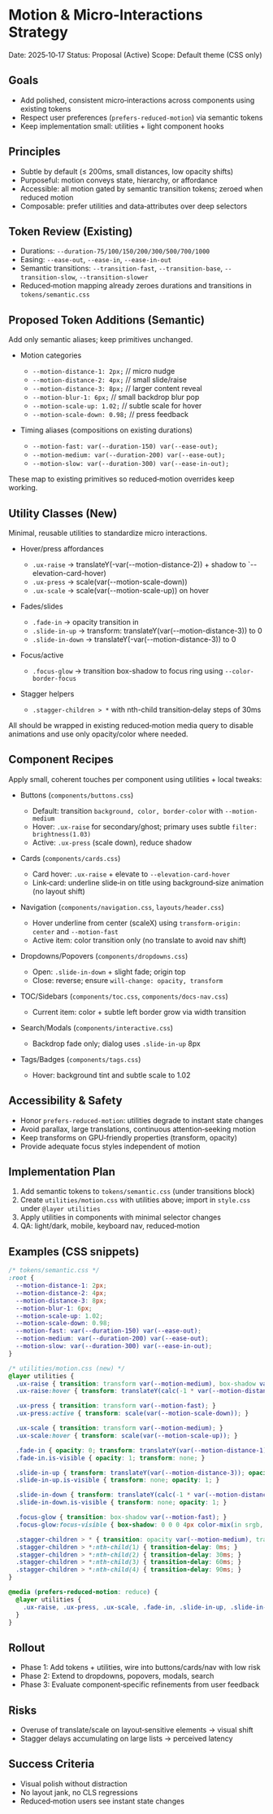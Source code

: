 # Motion & Micro‑Interactions Strategy

Date: 2025‑10‑17
Status: Proposal (Active)
Scope: Default theme (CSS only)

## Goals
- Add polished, consistent micro‑interactions across components using existing tokens
- Respect user preferences (`prefers-reduced-motion`) via semantic tokens
- Keep implementation small: utilities + light component hooks

## Principles
- Subtle by default (≤ 200ms, small distances, low opacity shifts)
- Purposeful: motion conveys state, hierarchy, or affordance
- Accessible: all motion gated by semantic transition tokens; zeroed when reduced motion
- Composable: prefer utilities and data‑attributes over deep selectors

## Token Review (Existing)
- Durations: `--duration-75/100/150/200/300/500/700/1000`
- Easing: `--ease-out`, `--ease-in`, `--ease-in-out`
- Semantic transitions: `--transition-fast`, `--transition-base`, `--transition-slow`, `--transition-slower`
- Reduced‑motion mapping already zeroes durations and transitions in `tokens/semantic.css`

## Proposed Token Additions (Semantic)
Add only semantic aliases; keep primitives unchanged.

- Motion categories
  - `--motion-distance-1: 2px;`  // micro nudge
  - `--motion-distance-2: 4px;`  // small slide/raise
  - `--motion-distance-3: 8px;`  // larger content reveal
  - `--motion-blur-1: 6px;`      // small backdrop blur pop
  - `--motion-scale-up: 1.02;`   // subtle scale for hover
  - `--motion-scale-down: 0.98;` // press feedback

- Timing aliases (compositions on existing durations)
  - `--motion-fast: var(--duration-150) var(--ease-out);`
  - `--motion-medium: var(--duration-200) var(--ease-out);`
  - `--motion-slow: var(--duration-300) var(--ease-in-out);`

These map to existing primitives so reduced‑motion overrides keep working.

## Utility Classes (New)
Minimal, reusable utilities to standardize micro interactions.

- Hover/press affordances
  - `.ux-raise` → translateY(-var(--motion-distance-2)) + shadow to `--elevation-card-hover)
  - `.ux-press` → scale(var(--motion-scale-down))
  - `.ux-scale` → scale(var(--motion-scale-up)) on hover

- Fades/slides
  - `.fade-in` → opacity transition in
  - `.slide-in-up` → transform: translateY(var(--motion-distance-3)) to 0
  - `.slide-in-down` → translateY(-var(--motion-distance-3)) to 0

- Focus/active
  - `.focus-glow` → transition box-shadow to focus ring using `--color-border-focus`

- Stagger helpers
  - `.stagger-children > *` with nth-child transition‑delay steps of 30ms

All should be wrapped in existing reduced‑motion media query to disable animations and use only opacity/color where needed.

## Component Recipes
Apply small, coherent touches per component using utilities + local tweaks:

- Buttons (`components/buttons.css`)
  - Default: transition `background, color, border-color` with `--motion-medium`
  - Hover: `.ux-raise` for secondary/ghost; primary uses subtle `filter: brightness(1.03)`
  - Active: `.ux-press` (scale down), reduce shadow

- Cards (`components/cards.css`)
  - Card hover: `.ux-raise` + elevate to `--elevation-card-hover`
  - Link‑card: underline slide‑in on title using background‑size animation (no layout shift)

- Navigation (`components/navigation.css`, `layouts/header.css`)
  - Hover underline from center (scaleX) using `transform-origin: center` and `--motion-fast`
  - Active item: color transition only (no translate to avoid nav shift)

- Dropdowns/Popovers (`components/dropdowns.css`)
  - Open: `.slide-in-down` + slight fade; origin top
  - Close: reverse; ensure `will-change: opacity, transform`

- TOC/Sidebars (`components/toc.css`, `components/docs-nav.css`)
  - Current item: color + subtle left border grow via width transition

- Search/Modals (`components/interactive.css`)
  - Backdrop fade only; dialog uses `.slide-in-up` 8px

- Tags/Badges (`components/tags.css`)
  - Hover: background tint and subtle scale to 1.02

## Accessibility & Safety
- Honor `prefers-reduced-motion`: utilities degrade to instant state changes
- Avoid parallax, large translations, continuous attention‑seeking motion
- Keep transforms on GPU‑friendly properties (transform, opacity)
- Provide adequate focus styles independent of motion

## Implementation Plan
1) Add semantic tokens to `tokens/semantic.css` (under transitions block)
2) Create `utilities/motion.css` with utilities above; import in `style.css` under `@layer utilities`
3) Apply utilities in components with minimal selector changes
4) QA: light/dark, mobile, keyboard nav, reduced‑motion

## Examples (CSS snippets)
```css
/* tokens/semantic.css */
:root {
  --motion-distance-1: 2px;
  --motion-distance-2: 4px;
  --motion-distance-3: 8px;
  --motion-blur-1: 6px;
  --motion-scale-up: 1.02;
  --motion-scale-down: 0.98;
  --motion-fast: var(--duration-150) var(--ease-out);
  --motion-medium: var(--duration-200) var(--ease-out);
  --motion-slow: var(--duration-300) var(--ease-in-out);
}
```

```css
/* utilities/motion.css (new) */
@layer utilities {
  .ux-raise { transition: transform var(--motion-medium), box-shadow var(--motion-medium); }
  .ux-raise:hover { transform: translateY(calc(-1 * var(--motion-distance-2))); box-shadow: var(--elevation-card-hover); }

  .ux-press { transition: transform var(--motion-fast); }
  .ux-press:active { transform: scale(var(--motion-scale-down)); }

  .ux-scale { transition: transform var(--motion-medium); }
  .ux-scale:hover { transform: scale(var(--motion-scale-up)); }

  .fade-in { opacity: 0; transform: translateY(var(--motion-distance-1)); transition: opacity var(--motion-medium), transform var(--motion-medium); }
  .fade-in.is-visible { opacity: 1; transform: none; }

  .slide-in-up { transform: translateY(var(--motion-distance-3)); opacity: 0; transition: transform var(--motion-medium), opacity var(--motion-medium); }
  .slide-in-up.is-visible { transform: none; opacity: 1; }

  .slide-in-down { transform: translateY(calc(-1 * var(--motion-distance-3))); opacity: 0; transition: transform var(--motion-medium), opacity var(--motion-medium); }
  .slide-in-down.is-visible { transform: none; opacity: 1; }

  .focus-glow { transition: box-shadow var(--motion-fast); }
  .focus-glow:focus-visible { box-shadow: 0 0 0 4px color-mix(in srgb, var(--color-border-focus) 25%, transparent); }

  .stagger-children > * { transition: opacity var(--motion-medium), transform var(--motion-medium); }
  .stagger-children > *:nth-child(1) { transition-delay: 0ms; }
  .stagger-children > *:nth-child(2) { transition-delay: 30ms; }
  .stagger-children > *:nth-child(3) { transition-delay: 60ms; }
  .stagger-children > *:nth-child(4) { transition-delay: 90ms; }
}

@media (prefers-reduced-motion: reduce) {
  @layer utilities {
    .ux-raise, .ux-press, .ux-scale, .fade-in, .slide-in-up, .slide-in-down, .stagger-children > * { transition: none !important; transform: none !important; }
  }
}
```

## Rollout
- Phase 1: Add tokens + utilities, wire into buttons/cards/nav with low risk
- Phase 2: Extend to dropdowns, popovers, modals, search
- Phase 3: Evaluate component‑specific refinements from user feedback

## Risks
- Overuse of translate/scale on layout‑sensitive elements → visual shift
- Stagger delays accumulating on large lists → perceived latency

## Success Criteria
- Visual polish without distraction
- No layout jank, no CLS regressions
- Reduced‑motion users see instant state changes
